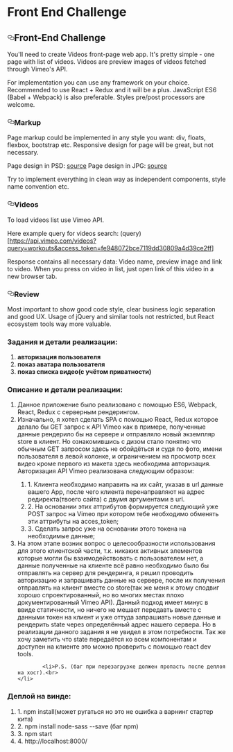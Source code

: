 <h1>Front End Challenge</h1>

<article class="markdown-body entry-content" itemprop="text"><h1><a id="user-content-front-end-challenge" class="anchor" href="#front-end-challenge" aria-hidden="true"><svg aria-hidden="true" class="octicon octicon-link" height="16" version="1.1" viewBox="0 0 16 16" width="16"><path d="M4 9h1v1H4c-1.5 0-3-1.69-3-3.5S2.55 3 4 3h4c1.45 0 3 1.69 3 3.5 0 1.41-.91 2.72-2 3.25V8.59c.58-.45 1-1.27 1-2.09C10 5.22 8.98 4 8 4H4c-.98 0-2 1.22-2 2.5S3 9 4 9zm9-3h-1v1h1c1 0 2 1.22 2 2.5S13.98 12 13 12H9c-.98 0-2-1.22-2-2.5 0-.83.42-1.64 1-2.09V6.25c-1.09.53-2 1.84-2 3.25C6 11.31 7.55 13 9 13h4c1.45 0 3-1.69 3-3.5S14.5 6 13 6z"></path></svg></a>Front-End Challenge</h1>
    <p>You'll need to create Videos front-page web app. It's pretty simple - one page with list of videos. Videos are preview images of videos fetched through Vimeo's API.</p>
    <p>For implementation you can use any framework on your choice. Recommended to use React + Redux and it will be a plus. JavaScript ES6 (Babel + Webpack) is also preferable. Styles pre/post processors are welcome.</p>
    <h3><a id="user-content-markup" class="anchor" href="#markup" aria-hidden="true"><svg aria-hidden="true" class="octicon octicon-link" height="16" version="1.1" viewBox="0 0 16 16" width="16"><path d="M4 9h1v1H4c-1.5 0-3-1.69-3-3.5S2.55 3 4 3h4c1.45 0 3 1.69 3 3.5 0 1.41-.91 2.72-2 3.25V8.59c.58-.45 1-1.27 1-2.09C10 5.22 8.98 4 8 4H4c-.98 0-2 1.22-2 2.5S3 9 4 9zm9-3h-1v1h1c1 0 2 1.22 2 2.5S13.98 12 13 12H9c-.98 0-2-1.22-2-2.5 0-.83.42-1.64 1-2.09V6.25c-1.09.53-2 1.84-2 3.25C6 11.31 7.55 13 9 13h4c1.45 0 3-1.69 3-3.5S14.5 6 13 6z"></path></svg></a>Markup</h3>
    <p>Page markup could be implemented in any style you want: div, floats, flexbox, bootstrap etc. Responsive design for page will be great, but not necessary.</p>
    <p>Page design in PSD: <a href="https://www.dropbox.com/s/b6hcz5sj28bozuo/markup.psd?dl=0">source</a>
        Page design in JPG: <a href="https://www.dropbox.com/s/dfunc6smm8zucyp/markup.jpg?dl=0">source</a></p>
    <p>Try to implement everything in clean way as independent components, style name convention etc.</p>
    <h3><a id="user-content-videos" class="anchor" href="#videos" aria-hidden="true"><svg aria-hidden="true" class="octicon octicon-link" height="16" version="1.1" viewBox="0 0 16 16" width="16"><path d="M4 9h1v1H4c-1.5 0-3-1.69-3-3.5S2.55 3 4 3h4c1.45 0 3 1.69 3 3.5 0 1.41-.91 2.72-2 3.25V8.59c.58-.45 1-1.27 1-2.09C10 5.22 8.98 4 8 4H4c-.98 0-2 1.22-2 2.5S3 9 4 9zm9-3h-1v1h1c1 0 2 1.22 2 2.5S13.98 12 13 12H9c-.98 0-2-1.22-2-2.5 0-.83.42-1.64 1-2.09V6.25c-1.09.53-2 1.84-2 3.25C6 11.31 7.55 13 9 13h4c1.45 0 3-1.69 3-3.5S14.5 6 13 6z"></path></svg></a>Videos</h3>
    <p>To load videos list use Vimeo API.</p>
    <p>Here example query for videos search: (query)[<a href="https://api.vimeo.com/videos?query=workouts&amp;access_token=fe948072bce7119dd30809a4d39ce2ff">https://api.vimeo.com/videos?query=workouts&amp;access_token=fe948072bce7119dd30809a4d39ce2ff</a>]</p>
    <p>Response contains all necessary data: Video name, preview image and link to video.
        When you press on video in list, just open link of this video in a new browser tab.</p>
    <h3><a id="user-content-review" class="anchor" href="#review" aria-hidden="true"><svg aria-hidden="true" class="octicon octicon-link" height="16" version="1.1" viewBox="0 0 16 16" width="16"><path d="M4 9h1v1H4c-1.5 0-3-1.69-3-3.5S2.55 3 4 3h4c1.45 0 3 1.69 3 3.5 0 1.41-.91 2.72-2 3.25V8.59c.58-.45 1-1.27 1-2.09C10 5.22 8.98 4 8 4H4c-.98 0-2 1.22-2 2.5S3 9 4 9zm9-3h-1v1h1c1 0 2 1.22 2 2.5S13.98 12 13 12H9c-.98 0-2-1.22-2-2.5 0-.83.42-1.64 1-2.09V6.25c-1.09.53-2 1.84-2 3.25C6 11.31 7.55 13 9 13h4c1.45 0 3-1.69 3-3.5S14.5 6 13 6z"></path></svg></a>Review</h3>
    <p>Most important to show good code style, clear business logic separation and good UX.
        Usage of jQuery and similar tools not restricted, but React ecosystem tools way more valuable.</p>
</article>


<h3>Задания и детали реализации:</h3>
<ol>
    <li><strong>авторизация пользователя</strong><br></li>
    <li><strong>показ аватара пользователя</strong><br></li>
    <li><strong>показ списка видео(с учётом приватности)</strong><br> </li>
</ol>

<h3>Описание и детали реализации:</h3>
<ol>
    <li>Данное приложение было реализовано с помощью ES6, Webpack, React, Redux с серверным рендерингом.
    </li>
    <li>Изначально, я хотел сделать SPA с помощью React, Redux которое делало бы GET запрос к API Vimeo как в примере,
                полученные данные рендерило бы на сервере и отправляло новый экземпляр store в клиент. Но ознакомившись с дизом
                стало понятно что обычным GET запросом здесь не обойдёться и судя по фото, имени пользователя в левой колонке, и ограничением на просмотр
        всех видео кроме первого из макета здесь необходима авторизация. Авторизация API Vimeo реализована следующим образом:</li>
        <ol><li>1. Клиента необходимо направить на их сайт, указав в url данные вашего App, после чего клиента перенаправляют на адрес редиректа(твоего сайта) c двумя аргументами в url.</li>
        <li>2. На основании этих аттрибутов формируется следующий уже POST запрос на Vimeo при котором тебе необходимо обменять эти аттрибуты на acces_token;</li>
        <li>3. Сделать запрос уже на основании этого токена на необходимые данные;</li></ol>
        <li>На этом этапе возник вопрос о целесообразности использования для этого клиентской части, т.к. никаких активных элементов которые могли
        бы взаимодействовать с пользователем нет, а данные полученные на клиенте всё равно необходимо было бы отправлять на сервер для рендеринга, я решил проводить авторизацию
        и запрашивать данные на сервере, после их получения отправлять на клиент вместе со store(так же меня к этому сподвиг хорошо спроектированный, но во многих местах плохо документированный Vimeo API).
        Данный подход имеет минус в ввиде статичности, но ничего не мешает передавть вместе с данными токен на клиент и уже оттуда
        запрашиать новые данные и рендерить state через определённый адрес нашего сервера. Но в реализации данного задания я не увидел в этом потребности. Так же хочу заметить что state передаётся ко всем компонентам и доступен на клиенте это можно проверить с помощью react dev tools.</li>
        

            <li>P.S. (баг при перезагрузке должен пропасть после деплоя на хост).<br>
    </li>
</ol>

<h3>Деплой на винде:</h3>
<ol>
<li>1. npm install(может ругаться но это не ошибка а варнинг стартер кита)</li>
<li>2. npm install node-sass --save (баг npm)</li>
<li>3. npm start</li>
<li>4. http://localhost:8000/</li>
</ol>

